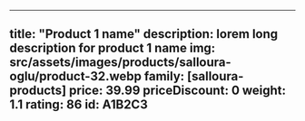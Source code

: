 ---
title: "Product 1 name"
description: lorem long description for product 1 name
img: src/assets/images/products/salloura-oglu/product-32.webp
family: [salloura-products]
price: 39.99
priceDiscount: 0
weight: 1.1
rating: 86
id: A1B2C3
 ---